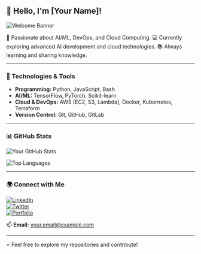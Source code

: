 
## 👋 Hello, I'm [Your Name]!

![Welcome Banner](https://your-banner-image-url.com)

🚀 Passionate about AI/ML, DevOps, and Cloud Computing. 
💻 Currently exploring advanced AI development and cloud technologies. 
📚 Always learning and sharing knowledge.

---

### 🔧 Technologies & Tools

- **Programming:** Python, JavaScript, Bash
- **AI/ML:** TensorFlow, PyTorch, Scikit-learn
- **Cloud & DevOps:** AWS (EC2, S3, Lambda), Docker, Kubernetes, Terraform
- **Version Control:** Git, GitHub, GitLab

---

### 📊 GitHub Stats

![Your GitHub Stats](https://github-readme-stats.vercel.app/api?username=yourusername&show_icons=true&theme=radical)

![Top Languages](https://github-readme-stats.vercel.app/api/top-langs/?username=yourusername&layout=compact&theme=radical)

---

### 🌍 Connect with Me

[![LinkedIn](https://img.shields.io/badge/LinkedIn-blue?style=for-the-badge&logo=linkedin)](https://linkedin.com/in/yourprofile)  
[![Twitter](https://img.shields.io/badge/Twitter-blue?style=for-the-badge&logo=twitter)](https://twitter.com/yourhandle)  
[![Portfolio](https://img.shields.io/badge/Portfolio-000?style=for-the-badge&logo=vercel)](https://yourportfolio.com)  

📫 **Email:** your.email@example.com

---

⭐️ Feel free to explore my repositories and contribute!
